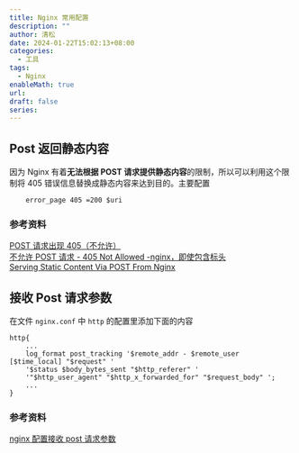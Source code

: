 ```yaml
---
title: Nginx 常用配置
description: ""
author: 清松
date: 2024-01-22T15:02:13+08:00
categories:
  - 工具
tags:
  - Nginx
enableMath: true
url: 
draft: false
series:
---
```

## Post 返回静态内容
因为 Nginx 有着**无法根据 POST
请求提供静态内容**的限制，所以可以利用这个限制将 405
错误信息替换成静态内容来达到目的。主要配置
```
    error_page 405 =200 $uri
```
### 参考资料
[POST 请求出现 405（不允许）](https://serverfault.com/questions/854425/405-not-allowed-on-post-request)  
[不允许 POST 请求 - 405 Not Allowed -nginx，即使包含标头](https://stackoverflow.com/questions/24415376/post-request-not-allowed-405-not-allowed-nginx-even-with-headers-included)  
[Serving Static Content Via POST From Nginx](http://invalidlogic.com/2011/04/12/serving-static-content-via-post-from-nginx/)  

## 接收 Post 请求参数
在文件 `nginx.conf` 中 `http` 的配置里添加下面的内容  
```
http{
    ...
    log_format post_tracking '$remote_addr - $remote_user [$time_local] "$request" '
    '$status $body_bytes_sent "$http_referer" '
    '"$http_user_agent" "$http_x_forwarded_for" "$request_body" ';
    ...
}
```
### 参考资料
[nginx 配置接收 post 请求参数](https://blog.csdn.net/qq_16142851/article/details/79957532)  

